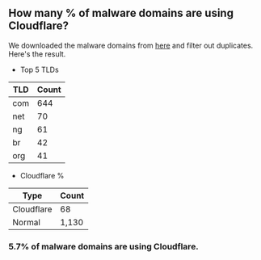 ## How many % of malware domains are using Cloudflare?


We downloaded the malware domains from [here](https://urlhaus.abuse.ch) and filter out duplicates.
Here's the result.


[//]: # (start replacement)


- Top 5 TLDs

| TLD | Count |
| --- | --- |
| com | 644 |
| net | 70 |
| ng | 61 |
| br | 42 |
| org | 41 |


- Cloudflare %

| Type | Count |
| --- | --- |
| Cloudflare | 68 |
| Normal | 1,130 |


### 5.7% of malware domains are using Cloudflare.